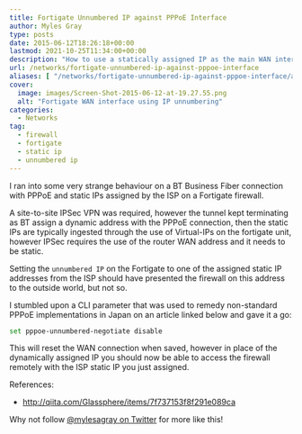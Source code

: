 ```yaml
---
title: Fortigate Unnumbered IP against PPPoE Interface
author: Myles Gray
type: posts
date: 2015-06-12T18:26:18+00:00
lastmod: 2021-10-25T11:34:00+00:00
description: "How to use a statically assigned IP as the main WAN interface IP on a FortiGate firewall"
url: /networks/fortigate-unnumbered-ip-against-pppoe-interface
aliases: [ "/networks/fortigate-unnumbered-ip-against-pppoe-interface/amp" ]
cover:
  image: images/Screen-Shot-2015-06-12-at-19.27.55.png
  alt: "Fortigate WAN interface using IP unnumbering"
categories:
  - Networks
tag:
  - firewall
  - fortigate
  - static ip
  - unnumbered ip
---
```


I ran into some very strange behaviour on a BT Business Fiber connection with PPPoE and static IPs assigned by the ISP on a Fortigate firewall.

A site-to-site IPSec VPN was required, however the tunnel kept terminating as BT assign a dynamic address with the PPPoE connection, then the static IPs are typically ingested through the use of Virtual-IPs on the fortigate unit, however IPSec requires the use of the router WAN address and it needs to be static.

Setting the `unnumbered IP` on the Fortigate to one of the assigned static IP addresses from the ISP should have presented the firewall on this address to the outside world, but not so.

I stumbled upon a CLI parameter that was used to remedy non-standard PPPoE implementations in Japan on an article linked below and gave it a go:

```sh
set pppoe-unnumbered-negotiate disable
```

This will reset the WAN connection when saved, however in place of the dynamically assigned IP you should now be able to access the firewall remotely with the ISP static IP you just assigned.

References:

* <http://qiita.com/Glassphere/items/7f737153f8f291e089ca>

Why not follow [@mylesagray on Twitter][1] for more like this!

 [1]: https://twitter.com/mylesagray